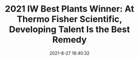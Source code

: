 ---
"title": "2021 IW Best Plants Winner: At Thermo Fisher Scientific, Developing Talent Is the Best Remedy"
"date": "2021-8-27 18:40:32"
"feed_name": "INDUSTRYWEEK"
"feed_website": "https://www.industryweek.com/"
"feed_rss": "https://www.industryweek.com/__rss/website-scheduled-content.xml?input=%7B%22sectionAlias%22%3A%22home%22%7D"
"link": "https://www.industryweek.com/resources/industryweek-best-plants-awards/article/21173623/2021-iw-best-plants-winner-at-thermo-fisher-scientific-developing-talent-is-the-best-remedy"
"file": "_posts/2021-1-1-4247b1b3b76d323cadb50ff74f53b1adf1ce683f.md"
"accident": "0"
"drilling": "0"
---